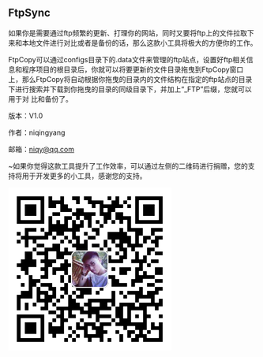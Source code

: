 ## FtpSync

如果你是需要通过ftp频繁的更新、打理你的网站，同时又要将ftp上的文件拉取下来和本地文件进行对比或者是备份的话，那么这款小工具将极大的方便你的工作。

FtpCopy可以通过configs目录下的.data文件来管理的ftp站点，设置好ftp相关信息和程序项目的根目录后，你就可以将要更新的文件目录拖曳到FtpCopy窗口上，那么FtpCopy将自动根据你拖曳的目录内的文件结构在指定的ftp站点的目录下进行搜索并下载到你拖曳的目录的同级目录下，并加上“_FTP”后缀，您就可以用于对
比和备份了。

版本：V1.0

作者：niqingyang

邮箱：niqy@qq.com

~如果你觉得这款工具提升了工作效率，可以通过左侧的二维码进行捐赠，您的支持将用于开发更多的小工具，感谢您的支持。

![](https://raw.githubusercontent.com/niqingyang/FtpCopy/master/qrcode.png)

